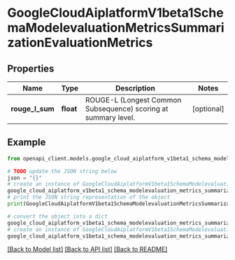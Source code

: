 # GoogleCloudAiplatformV1beta1SchemaModelevaluationMetricsSummarizationEvaluationMetrics


## Properties

Name | Type | Description | Notes
------------ | ------------- | ------------- | -------------
**rouge_l_sum** | **float** | ROUGE-L (Longest Common Subsequence) scoring at summary level. | [optional] 

## Example

```python
from openapi_client.models.google_cloud_aiplatform_v1beta1_schema_modelevaluation_metrics_summarization_evaluation_metrics import GoogleCloudAiplatformV1beta1SchemaModelevaluationMetricsSummarizationEvaluationMetrics

# TODO update the JSON string below
json = "{}"
# create an instance of GoogleCloudAiplatformV1beta1SchemaModelevaluationMetricsSummarizationEvaluationMetrics from a JSON string
google_cloud_aiplatform_v1beta1_schema_modelevaluation_metrics_summarization_evaluation_metrics_instance = GoogleCloudAiplatformV1beta1SchemaModelevaluationMetricsSummarizationEvaluationMetrics.from_json(json)
# print the JSON string representation of the object
print(GoogleCloudAiplatformV1beta1SchemaModelevaluationMetricsSummarizationEvaluationMetrics.to_json())

# convert the object into a dict
google_cloud_aiplatform_v1beta1_schema_modelevaluation_metrics_summarization_evaluation_metrics_dict = google_cloud_aiplatform_v1beta1_schema_modelevaluation_metrics_summarization_evaluation_metrics_instance.to_dict()
# create an instance of GoogleCloudAiplatformV1beta1SchemaModelevaluationMetricsSummarizationEvaluationMetrics from a dict
google_cloud_aiplatform_v1beta1_schema_modelevaluation_metrics_summarization_evaluation_metrics_from_dict = GoogleCloudAiplatformV1beta1SchemaModelevaluationMetricsSummarizationEvaluationMetrics.from_dict(google_cloud_aiplatform_v1beta1_schema_modelevaluation_metrics_summarization_evaluation_metrics_dict)
```
[[Back to Model list]](../README.md#documentation-for-models) [[Back to API list]](../README.md#documentation-for-api-endpoints) [[Back to README]](../README.md)


